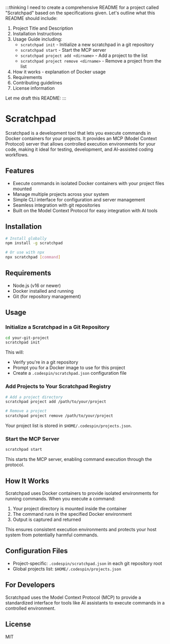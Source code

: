 :::thinking
I need to create a comprehensive README for a project called "Scratchpad" based on the specifications given. Let's outline what this README should include:

1. Project Title and Description
2. Installation Instructions
3. Usage Guide including:
   - `scratchpad init` - Initialize a new scratchpad in a git repository
   - `scratchpad start` - Start the MCP server
   - `scratchpad project add <dirname>` - Add a project to the list
   - `scratchpad project remove <dirname>` - Remove a project from the list
4. How it works - explanation of Docker usage
5. Requirements
6. Contributing guidelines
7. License information

Let me draft this README:
:::

# Scratchpad

Scratchpad is a development tool that lets you execute commands in Docker containers for your projects. It provides an MCP (Model Context Protocol) server that allows controlled execution environments for your code, making it ideal for testing, development, and AI-assisted coding workflows.

## Features

- Execute commands in isolated Docker containers with your project files mounted
- Manage multiple projects across your system
- Simple CLI interface for configuration and server management
- Seamless integration with git repositories
- Built on the Model Context Protocol for easy integration with AI tools

## Installation

```bash
# Install globally
npm install -g scratchpad

# Or use with npx
npx scratchpad [command]
```

## Requirements

- Node.js (v16 or newer)
- Docker installed and running
- Git (for repository management)

## Usage

### Initialize a Scratchpad in a Git Repository

```bash
cd your-git-project
scratchpad init
```

This will:

- Verify you're in a git repository
- Prompt you for a Docker image to use for this project
- Create a `.codespin/scratchpad.json` configuration file

### Add Projects to Your Scratchpad Registry

```bash
# Add a project directory
scratchpad project add /path/to/your/project

# Remove a project
scratchpad project remove /path/to/your/project
```

Your project list is stored in `$HOME/.codespin/projects.json`.

### Start the MCP Server

```bash
scratchpad start
```

This starts the MCP server, enabling command execution through the protocol.

## How It Works

Scratchpad uses Docker containers to provide isolated environments for running commands. When you execute a command:

1. Your project directory is mounted inside the container
2. The command runs in the specified Docker environment
3. Output is captured and returned

This ensures consistent execution environments and protects your host system from potentially harmful commands.

## Configuration Files

- Project-specific: `.codespin/scratchpad.json` in each git repository root
- Global projects list: `$HOME/.codespin/projects.json`

## For Developers

Scratchpad uses the Model Context Protocol (MCP) to provide a standardized interface for tools like AI assistants to execute commands in a controlled environment.

## License

MIT
